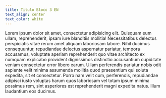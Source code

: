 ```yaml
---
title: Titulo Bloco 3 EN
text_align: center
text_color: white
---
```


Lorem ipsum dolor sit amet, consectetur adipisicing elit. Quisquam eum ullam, reprehenderit, ipsam iure blanditiis mollitia! Necessitatibus delectus perspiciatis vitae rerum amet aliquam laboriosam labore. Nihil ducimus consequuntur, repudiandae delectus aspernatur pariatur, tempora accusamus, voluptate aperiam reprehenderit quo vitae architecto ex numquam explicabo provident dignissimos distinctio accusantium cupiditate veniam consectetur error libero earum. Ullam perferendis pariatur nobis odit sapiente velit minima assumenda mollitia quod praesentium qui soluta expedita, sit et consectetur. Porro nam velit cum, perferendis, repudiandae adipisci iusto voluptas harum quos laboriosam vel totam ipsum minima possimus rem, sint asperiores est reprehenderit magni expedita natus. Illum laudantium eos ducimus.
